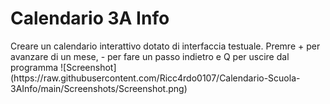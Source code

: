 <h1>Calendario 3A Info</h1>
Creare un calendario interattivo dotato di interfaccia testuale.  
Premre + per avanzare di un mese, - per fare un passo indietro e Q per uscire dal programma
![Screenshot](https://raw.githubusercontent.com/Ricc4rdo0107/Calendario-Scuola-3AInfo/main/Screenshots/Screenshot.png)
